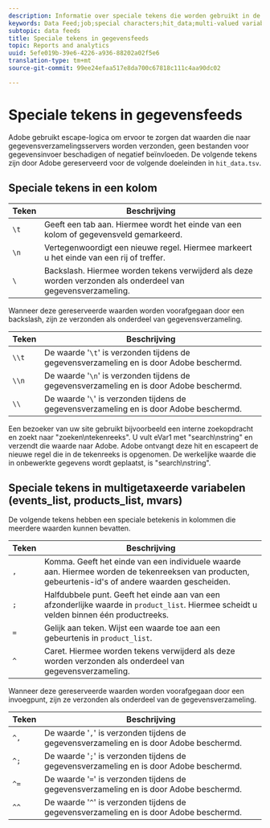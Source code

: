 ```yaml
---
description: Informatie over speciale tekens die worden gebruikt in de gegevensfeed.
keywords: Data Feed;job;special characters;hit_data;multi-valued variables;events_list;products_list;mvvars
subtopic: data feeds
title: Speciale tekens in gegevensfeeds
topic: Reports and analytics
uuid: 5efe019b-39e6-4226-a936-88202a02f5e6
translation-type: tm+mt
source-git-commit: 99ee24efaa517e8da700c67818c111c4aa90dc02

---
```



# Speciale tekens in gegevensfeeds

Adobe gebruikt escape-logica om ervoor te zorgen dat waarden die naar gegevensverzamelingsservers worden verzonden, geen bestanden voor gegevensinvoer beschadigen of negatief beïnvloeden. De volgende tekens zijn door Adobe gereserveerd voor de volgende doeleinden in `hit_data.tsv`.

## Speciale tekens in een kolom

| Teken | Beschrijving |
|--- |--- |
| `\t` | Geeft een tab aan. Hiermee wordt het einde van een kolom of gegevensveld gemarkeerd. |
| `\n` | Vertegenwoordigt een nieuwe regel. Hiermee markeert u het einde van een rij of treffer. |
| `\` | Backslash. Hiermee worden tekens verwijderd als deze worden verzonden als onderdeel van gegevensverzameling. |

Wanneer deze gereserveerde waarden worden voorafgegaan door een backslash, zijn ze verzonden als onderdeel van gegevensverzameling.

| Teken | Beschrijving |
|--- |--- |
| `\\t` | De waarde &#39;`\t`&#39; is verzonden tijdens de gegevensverzameling en is door Adobe beschermd. |
| `\\n` | De waarde &#39;`\n`&#39; is verzonden tijdens de gegevensverzameling en is door Adobe beschermd. |
| `\\` | De waarde &#39;`\`&#39; is verzonden tijdens de gegevensverzameling en is door Adobe beschermd. |

Een bezoeker van uw site gebruikt bijvoorbeeld een interne zoekopdracht en zoekt naar &quot;zoeken\ntekenreeks&quot;. U vult eVar1 met &quot;search\nstring&quot; en verzendt die waarde naar Adobe. Adobe ontvangt deze hit en escapeert de nieuwe regel die in de tekenreeks is opgenomen. De werkelijke waarde die in onbewerkte gegevens wordt geplaatst, is &quot;search\\nstring&quot;.

## Speciale tekens in multigetaxeerde variabelen (events_list, products_list, mvars)

De volgende tekens hebben een speciale betekenis in kolommen die meerdere waarden kunnen bevatten.

| Teken | Beschrijving |
|--- |--- |
| `,` | Komma. Geeft het einde van een individuele waarde aan. Hiermee worden de tekenreeksen van producten, gebeurtenis-id&#39;s of andere waarden gescheiden. |
| `;` | Halfdubbele punt. Geeft het einde aan van een afzonderlijke waarde in `product_list`. Hiermee scheidt u velden binnen één productreeks. |
| `=` | Gelijk aan teken. Wijst een waarde toe aan een gebeurtenis in `product_list`. |
| `^` | Caret. Hiermee worden tekens verwijderd als deze worden verzonden als onderdeel van gegevensverzameling. |

Wanneer deze gereserveerde waarden worden voorafgegaan door een invoegpunt, zijn ze verzonden als onderdeel van de gegevensverzameling.

| Teken | Beschrijving |
|--- |--- |
| `^,` | De waarde &#39;`,`&#39; is verzonden tijdens de gegevensverzameling en is door Adobe beschermd. |
| `^;` | De waarde &#39;`;`&#39; is verzonden tijdens de gegevensverzameling en is door Adobe beschermd. |
| `^=` | De waarde &#39;`=`&#39; is verzonden tijdens de gegevensverzameling en is door Adobe beschermd. |
| `^^` | De waarde &#39;`^`&#39; is verzonden tijdens de gegevensverzameling en is door Adobe beschermd. |
